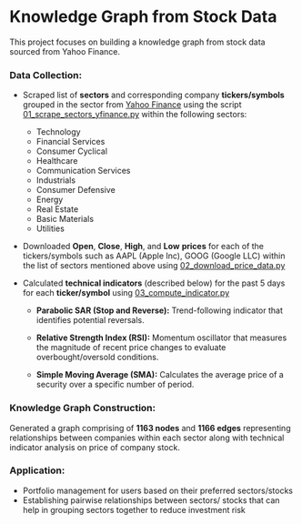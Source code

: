 # Knowledge Graph from Stock Data

This project focuses on building a knowledge graph from stock data sourced from Yahoo Finance. 



### **Data Collection:**
 *   Scraped list of **sectors** and corresponding company **tickers/symbols** grouped in the sector from [Yahoo Finance](https://finance.yahoo.com/) using the script [01_scrape_sectors_yfinance.py](https://github.com/Sirsho1997/Stock-Knowledge-Graph/blob/main/01_scrape_sectors_yfinance.py) within the following sectors:
       * Technology
       * Financial Services
       * Consumer Cyclical
       * Healthcare
       * Communication Services
       * Industrials
       * Consumer Defensive
       * Energy
       * Real Estate
       * Basic Materials
       * Utilities
   *   Downloaded **Open**, **Close**, **High**, and **Low** **prices** for each of the tickers/symbols such as AAPL (Apple Inc), GOOG (Google LLC) within the list of sectors mentioned above using [02_download_price_data.py](https://github.com/Sirsho1997/Stock-Knowledge-Graph/blob/main/02_download_price_data.py)

   * Calculated **technical indicators** (described below) for the past 5 days for each **ticker/symbol** using [03_compute_indicator.py](https://github.com/Sirsho1997/Stock-Knowledge-Graph/blob/main/03_compute_indicator.py)
       *  **Parabolic SAR (Stop and Reverse):** Trend-following indicator that identifies potential reversals. 

       *  **Relative Strength Index (RSI):** Momentum oscillator that measures the magnitude of recent price changes to evaluate overbought/oversold conditions.
       *  **Simple Moving Average (SMA):** Calculates the average price of a security over a specific number of period. 


### **Knowledge Graph Construction:**
 Generated a graph comprising of **1163 nodes** and **1166 edges** representing relationships between companies within each sector along with technical indicator analysis on price of company stock.
     

### **Application:**
 * Portfolio management for users based on their preferred sectors/stocks
 * Establishing pairwise relationships between sectors/ stocks that can help in grouping sectors together to reduce investment risk


